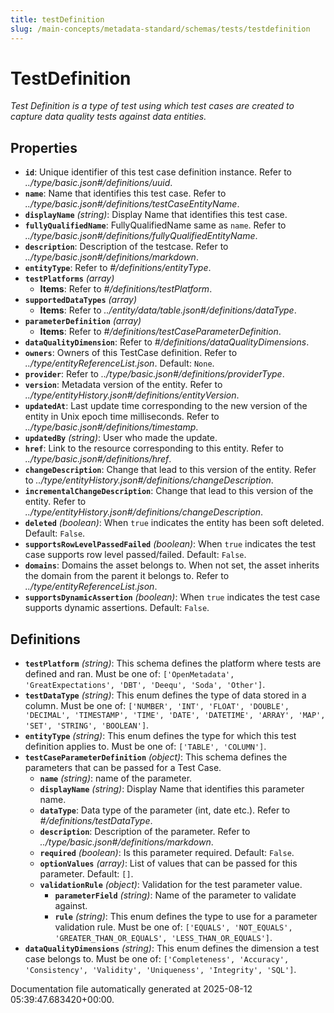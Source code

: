 ```yaml
---
title: testDefinition
slug: /main-concepts/metadata-standard/schemas/tests/testdefinition
---
```


# TestDefinition

*Test Definition is a type of test using which test cases are created to capture data quality tests against data entities.*

## Properties

- **`id`**: Unique identifier of this test case definition instance. Refer to *../type/basic.json#/definitions/uuid*.
- **`name`**: Name that identifies this test case. Refer to *../type/basic.json#/definitions/testCaseEntityName*.
- **`displayName`** *(string)*: Display Name that identifies this test case.
- **`fullyQualifiedName`**: FullyQualifiedName same as `name`. Refer to *../type/basic.json#/definitions/fullyQualifiedEntityName*.
- **`description`**: Description of the testcase. Refer to *../type/basic.json#/definitions/markdown*.
- **`entityType`**: Refer to *#/definitions/entityType*.
- **`testPlatforms`** *(array)*
  - **Items**: Refer to *#/definitions/testPlatform*.
- **`supportedDataTypes`** *(array)*
  - **Items**: Refer to *../entity/data/table.json#/definitions/dataType*.
- **`parameterDefinition`** *(array)*
  - **Items**: Refer to *#/definitions/testCaseParameterDefinition*.
- **`dataQualityDimension`**: Refer to *#/definitions/dataQualityDimensions*.
- **`owners`**: Owners of this TestCase definition. Refer to *../type/entityReferenceList.json*. Default: `None`.
- **`provider`**: Refer to *../type/basic.json#/definitions/providerType*.
- **`version`**: Metadata version of the entity. Refer to *../type/entityHistory.json#/definitions/entityVersion*.
- **`updatedAt`**: Last update time corresponding to the new version of the entity in Unix epoch time milliseconds. Refer to *../type/basic.json#/definitions/timestamp*.
- **`updatedBy`** *(string)*: User who made the update.
- **`href`**: Link to the resource corresponding to this entity. Refer to *../type/basic.json#/definitions/href*.
- **`changeDescription`**: Change that lead to this version of the entity. Refer to *../type/entityHistory.json#/definitions/changeDescription*.
- **`incrementalChangeDescription`**: Change that lead to this version of the entity. Refer to *../type/entityHistory.json#/definitions/changeDescription*.
- **`deleted`** *(boolean)*: When `true` indicates the entity has been soft deleted. Default: `False`.
- **`supportsRowLevelPassedFailed`** *(boolean)*: When `true` indicates the test case supports row level passed/failed. Default: `False`.
- **`domains`**: Domains the asset belongs to. When not set, the asset inherits the domain from the parent it belongs to. Refer to *../type/entityReferenceList.json*.
- **`supportsDynamicAssertion`** *(boolean)*: When `true` indicates the test case supports dynamic assertions. Default: `False`.
## Definitions

- **`testPlatform`** *(string)*: This schema defines the platform where tests are defined and ran. Must be one of: `['OpenMetadata', 'GreatExpectations', 'DBT', 'Deequ', 'Soda', 'Other']`.
- **`testDataType`** *(string)*: This enum defines the type of data stored in a column. Must be one of: `['NUMBER', 'INT', 'FLOAT', 'DOUBLE', 'DECIMAL', 'TIMESTAMP', 'TIME', 'DATE', 'DATETIME', 'ARRAY', 'MAP', 'SET', 'STRING', 'BOOLEAN']`.
- **`entityType`** *(string)*: This enum defines the type for which this test definition applies to. Must be one of: `['TABLE', 'COLUMN']`.
- **`testCaseParameterDefinition`** *(object)*: This schema defines the parameters that can be passed for a Test Case.
  - **`name`** *(string)*: name of the parameter.
  - **`displayName`** *(string)*: Display Name that identifies this parameter name.
  - **`dataType`**: Data type of the parameter (int, date etc.). Refer to *#/definitions/testDataType*.
  - **`description`**: Description of the parameter. Refer to *../type/basic.json#/definitions/markdown*.
  - **`required`** *(boolean)*: Is this parameter required. Default: `False`.
  - **`optionValues`** *(array)*: List of values that can be passed for this parameter. Default: `[]`.
  - **`validationRule`** *(object)*: Validation for the test parameter value.
    - **`parameterField`** *(string)*: Name of the parameter to validate against.
    - **`rule`** *(string)*: This enum defines the type to use for a parameter validation rule. Must be one of: `['EQUALS', 'NOT_EQUALS', 'GREATER_THAN_OR_EQUALS', 'LESS_THAN_OR_EQUALS']`.
- **`dataQualityDimensions`** *(string)*: This enum defines the dimension a test case belongs to. Must be one of: `['Completeness', 'Accuracy', 'Consistency', 'Validity', 'Uniqueness', 'Integrity', 'SQL']`.


Documentation file automatically generated at 2025-08-12 05:39:47.683420+00:00.
